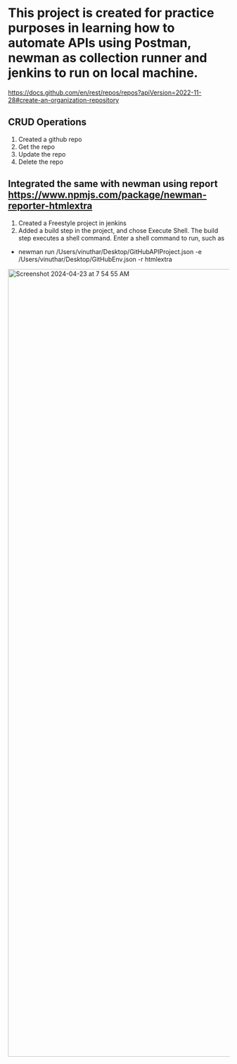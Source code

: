 # This project is created for practice purposes in learning how to automate APIs using Postman, newman as collection runner and jenkins to run on local machine.

https://docs.github.com/en/rest/repos/repos?apiVersion=2022-11-28#create-an-organization-repository

## **CRUD Operations**
1. Created a github repo
2. Get the repo
3. Update the repo
4. Delete the repo

## Integrated the same with newman using report https://www.npmjs.com/package/newman-reporter-htmlextra 

1. Created a Freestyle project in jenkins
2. Added a build step in the project, and chose Execute Shell. The build step executes a shell command. Enter a shell command to run, such as
  - newman run /Users/vinuthar/Desktop/GitHubAPIProject.json -e /Users/vinuthar/Desktop/GitHubEnv.json -r htmlextra

<img width="1786" alt="Screenshot 2024-04-23 at 7 54 55 AM" src="https://github.com/VinuthaRavindranath/Github-API-Postman-Project/assets/36601711/08b65b7a-7ecb-486b-997c-fb05073085ff">



